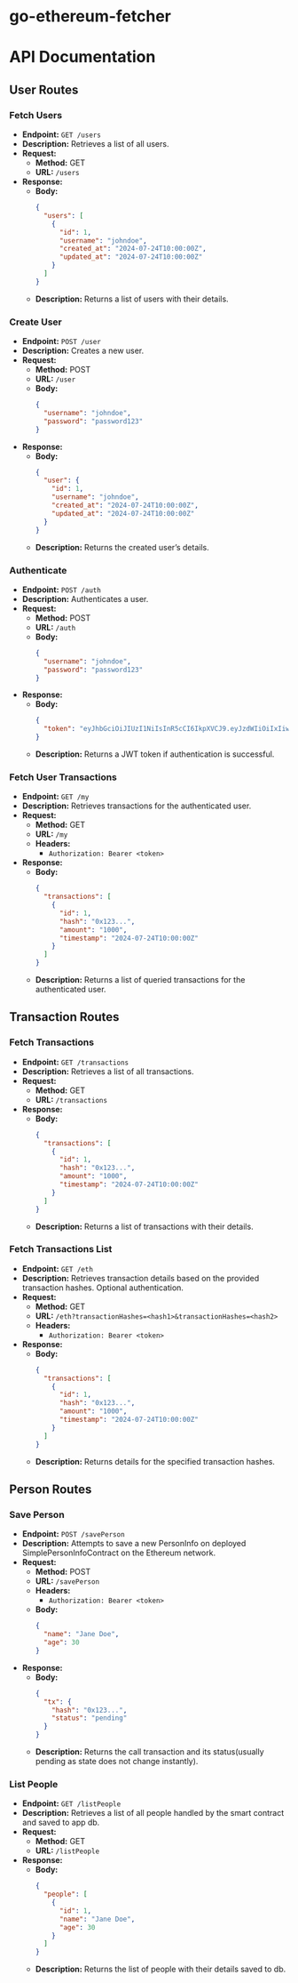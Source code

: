 # go-ethereum-fetcher

# API Documentation

## User Routes

### Fetch Users

- **Endpoint:** `GET /users`
- **Description:** Retrieves a list of all users.
- **Request:**
  - **Method:** GET
  - **URL:** `/users`
- **Response:**
  - **Body:**
    ```json
    {
      "users": [
        {
          "id": 1,
          "username": "johndoe",
          "created_at": "2024-07-24T10:00:00Z",
          "updated_at": "2024-07-24T10:00:00Z"
        }
      ]
    }
    ```
  - **Description:** Returns a list of users with their details.

### Create User

- **Endpoint:** `POST /user`
- **Description:** Creates a new user.
- **Request:**
  - **Method:** POST
  - **URL:** `/user`
  - **Body:**
    ```json
    {
      "username": "johndoe",
      "password": "password123"
    }
    ```
- **Response:**
  - **Body:**
    ```json
    {
      "user": {
        "id": 1,
        "username": "johndoe",
        "created_at": "2024-07-24T10:00:00Z",
        "updated_at": "2024-07-24T10:00:00Z"
      }
    }
    ```
  - **Description:** Returns the created user’s details.

### Authenticate

- **Endpoint:** `POST /auth`
- **Description:** Authenticates a user.
- **Request:**
  - **Method:** POST
  - **URL:** `/auth`
  - **Body:**
    ```json
    {
      "username": "johndoe",
      "password": "password123"
    }
    ```
- **Response:**
  - **Body:**
    ```json
    {
      "token": "eyJhbGciOiJIUzI1NiIsInR5cCI6IkpXVCJ9.eyJzdWIiOiIxIiwibmFtZSI6IkpvaG4gRG9lIiwiaWF0IjoxNjI4Mjg3MDk3LCJleHBpcmF0aW9uIjoiZXhhbXBsZXMiLCJsaWIiOiJleGFtcGxlIn0.4rOwh0zeF8D90L8JmLHKSH3xnlUu7rd9R6p5HDch4Q8"
    }
    ```
  - **Description:** Returns a JWT token if authentication is successful.

### Fetch User Transactions

- **Endpoint:** `GET /my`
- **Description:** Retrieves transactions for the authenticated user.
- **Request:**
  - **Method:** GET
  - **URL:** `/my`
  - **Headers:**
    - `Authorization: Bearer <token>`
- **Response:**
  - **Body:**
    ```json
    {
      "transactions": [
        {
          "id": 1,
          "hash": "0x123...",
          "amount": "1000",
          "timestamp": "2024-07-24T10:00:00Z"
        }
      ]
    }
    ```
  - **Description:** Returns a list of queried transactions for the authenticated user.

## Transaction Routes

### Fetch Transactions

- **Endpoint:** `GET /transactions`
- **Description:** Retrieves a list of all transactions.
- **Request:**
  - **Method:** GET
  - **URL:** `/transactions`
- **Response:**
  - **Body:**
    ```json
    {
      "transactions": [
        {
          "id": 1,
          "hash": "0x123...",
          "amount": "1000",
          "timestamp": "2024-07-24T10:00:00Z"
        }
      ]
    }
    ```
  - **Description:** Returns a list of transactions with their details.

### Fetch Transactions List

- **Endpoint:** `GET /eth`
- **Description:** Retrieves transaction details based on the provided transaction hashes. Optional authentication.
- **Request:**
  - **Method:** GET
  - **URL:** `/eth?transactionHashes=<hash1>&transactionHashes=<hash2>`
  - **Headers:**
    - `Authorization: Bearer <token>`
- **Response:**
  - **Body:**
    ```json
    {
      "transactions": [
        {
          "id": 1,
          "hash": "0x123...",
          "amount": "1000",
          "timestamp": "2024-07-24T10:00:00Z"
        }
      ]
    }
    ```
  - **Description:** Returns details for the specified transaction hashes.

## Person Routes

### Save Person

- **Endpoint:** `POST /savePerson`
- **Description:** Attempts to save a new PersonInfo on deployed SimplePersonInfoContract on the Ethereum network.
- **Request:**
  - **Method:** POST
  - **URL:** `/savePerson`
  - **Headers:**
    - `Authorization: Bearer <token>`
  - **Body:**
    ```json
    {
      "name": "Jane Doe",
      "age": 30
    }
    ```
- **Response:**
  - **Body:**
    ```json
    {
      "tx": {
        "hash": "0x123...",
        "status": "pending"
      }
    }
    ```
  - **Description:** Returns the call transaction and its status(usually pending as state does not change instantly).

### List People

- **Endpoint:** `GET /listPeople`
- **Description:** Retrieves a list of all people handled by the smart contract and saved to app db.
- **Request:**
  - **Method:** GET
  - **URL:** `/listPeople`
- **Response:**
  - **Body:**
    ```json
    {
      "people": [
        {
          "id": 1,
          "name": "Jane Doe",
          "age": 30
        }
      ]
    }
    ```
  - **Description:** Returns the list of people with their details saved to db.
